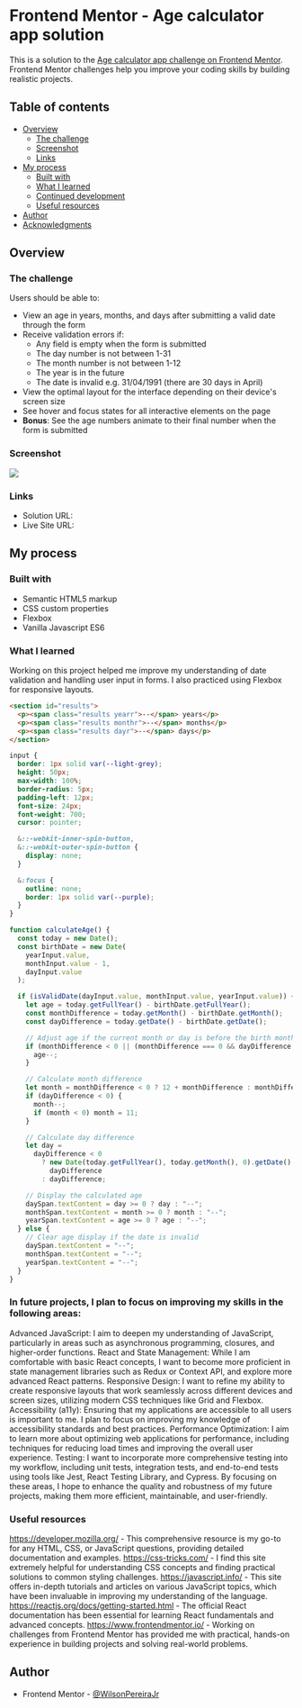 # Frontend Mentor - Age calculator app solution

This is a solution to the [Age calculator app challenge on Frontend Mentor](https://www.frontendmentor.io/challenges/age-calculator-app-dF9DFFpj-Q). Frontend Mentor challenges help you improve your coding skills by building realistic projects.

## Table of contents

- [Overview](#overview)
  - [The challenge](#the-challenge)
  - [Screenshot](#screenshot)
  - [Links](#links)
- [My process](#my-process)
  - [Built with](#built-with)
  - [What I learned](#what-i-learned)
  - [Continued development](#continued-development)
  - [Useful resources](#useful-resources)
- [Author](#author)
- [Acknowledgments](#acknowledgments)

## Overview

### The challenge

Users should be able to:

- View an age in years, months, and days after submitting a valid date through the form
- Receive validation errors if:
  - Any field is empty when the form is submitted
  - The day number is not between 1-31
  - The month number is not between 1-12
  - The year is in the future
  - The date is invalid e.g. 31/04/1991 (there are 30 days in April)
- View the optimal layout for the interface depending on their device's screen size
- See hover and focus states for all interactive elements on the page
- **Bonus**: See the age numbers animate to their final number when the form is submitted

### Screenshot

![](./design/desktop-completed.jpg)

### Links

- Solution URL:
- Live Site URL:

## My process

### Built with

- Semantic HTML5 markup
- CSS custom properties
- Flexbox
- Vanilla Javascript ES6

### What I learned

Working on this project helped me improve my understanding of date validation and handling user input in forms. I also practiced using Flexbox for responsive layouts.

```html
<section id="results">
  <p><span class="results yearr">--</span> years</p>
  <p><span class="results monthr">--</span> months</p>
  <p><span class="results dayr">--</span> days</p>
</section>
```

```css
input {
  border: 1px solid var(--light-grey);
  height: 50px;
  max-width: 100%;
  border-radius: 5px;
  padding-left: 12px;
  font-size: 24px;
  font-weight: 700;
  cursor: pointer;

  &::-webkit-inner-spin-button,
  &::-webkit-outer-spin-button {
    display: none;
  }

  &:focus {
    outline: none;
    border: 1px solid var(--purple);
  }
}
```

```js
function calculateAge() {
  const today = new Date();
  const birthDate = new Date(
    yearInput.value,
    monthInput.value - 1,
    dayInput.value
  );

  if (isValidDate(dayInput.value, monthInput.value, yearInput.value)) {
    let age = today.getFullYear() - birthDate.getFullYear();
    const monthDifference = today.getMonth() - birthDate.getMonth();
    const dayDifference = today.getDate() - birthDate.getDate();

    // Adjust age if the current month or day is before the birth month or day
    if (monthDifference < 0 || (monthDifference === 0 && dayDifference < 0)) {
      age--;
    }

    // Calculate month difference
    let month = monthDifference < 0 ? 12 + monthDifference : monthDifference;
    if (dayDifference < 0) {
      month--;
      if (month < 0) month = 11;
    }

    // Calculate day difference
    let day =
      dayDifference < 0
        ? new Date(today.getFullYear(), today.getMonth(), 0).getDate() +
          dayDifference
        : dayDifference;

    // Display the calculated age
    daySpan.textContent = day >= 0 ? day : "--";
    monthSpan.textContent = month >= 0 ? month : "--";
    yearSpan.textContent = age >= 0 ? age : "--";
  } else {
    // Clear age display if the date is invalid
    daySpan.textContent = "--";
    monthSpan.textContent = "--";
    yearSpan.textContent = "--";
  }
}
```

### In future projects, I plan to focus on improving my skills in the following areas:

Advanced JavaScript: I aim to deepen my understanding of JavaScript, particularly in areas such as asynchronous programming, closures, and higher-order functions.
React and State Management: While I am comfortable with basic React concepts, I want to become more proficient in state management libraries such as Redux or Context API, and explore more advanced React patterns.
Responsive Design: I want to refine my ability to create responsive layouts that work seamlessly across different devices and screen sizes, utilizing modern CSS techniques like Grid and Flexbox.
Accessibility (a11y): Ensuring that my applications are accessible to all users is important to me. I plan to focus on improving my knowledge of accessibility standards and best practices.
Performance Optimization: I aim to learn more about optimizing web applications for performance, including techniques for reducing load times and improving the overall user experience.
Testing: I want to incorporate more comprehensive testing into my workflow, including unit tests, integration tests, and end-to-end tests using tools like Jest, React Testing Library, and Cypress.
By focusing on these areas, I hope to enhance the quality and robustness of my future projects, making them more efficient, maintainable, and user-friendly.

### Useful resources

https://developer.mozilla.org/ - This comprehensive resource is my go-to for any HTML, CSS, or JavaScript questions, providing detailed documentation and examples.
https://css-tricks.com/ - I find this site extremely helpful for understanding CSS concepts and finding practical solutions to common styling challenges.
https://javascript.info/ - This site offers in-depth tutorials and articles on various JavaScript topics, which have been invaluable in improving my understanding of the language.
https://reactjs.org/docs/getting-started.html - The official React documentation has been essential for learning React fundamentals and advanced concepts.
https://www.frontendmentor.io/ - Working on challenges from Frontend Mentor has provided me with practical, hands-on experience in building projects and solving real-world problems.

## Author

- Frontend Mentor - [@WilsonPereiraJr](https://www.frontendmentor.io/profile/WilsonPereiraJr)
